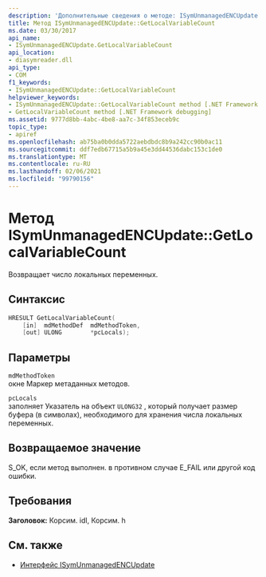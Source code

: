 ```yaml
---
description: 'Дополнительные сведения о методе: ISymUnmanagedENCUpdate:: Жетлокалвариаблекаунт'
title: Метод ISymUnmanagedENCUpdate::GetLocalVariableCount
ms.date: 03/30/2017
api_name:
- ISymUnmanagedENCUpdate.GetLocalVariableCount
api_location:
- diasymreader.dll
api_type:
- COM
f1_keywords:
- ISymUnmanagedENCUpdate::GetLocalVariableCount
helpviewer_keywords:
- ISymUnmanagedENCUpdate::GetLocalVariableCount method [.NET Framework debugging]
- GetLocalVariableCount method [.NET Framework debugging]
ms.assetid: 9777d8bb-4abc-4be8-aa7c-34f853eceb9c
topic_type:
- apiref
ms.openlocfilehash: ab75ba0b0dda5722aebdbdc8b9a242cc90b0ac11
ms.sourcegitcommit: ddf7edb67715a5b9a45e3dd44536dabc153c1de0
ms.translationtype: MT
ms.contentlocale: ru-RU
ms.lasthandoff: 02/06/2021
ms.locfileid: "99790156"
---
```

# <a name="isymunmanagedencupdategetlocalvariablecount-method"></a>Метод ISymUnmanagedENCUpdate::GetLocalVariableCount

Возвращает число локальных переменных.  
  
## <a name="syntax"></a>Синтаксис  
  
```cpp  
HRESULT GetLocalVariableCount(  
    [in]  mdMethodDef  mdMethodToken,  
    [out] ULONG        *pcLocals);  
```  
  
## <a name="parameters"></a>Параметры  

 `mdMethodToken`  
 окне Маркер метаданных методов.  
  
 `pcLocals`  
 заполняет Указатель на объект `ULONG32` , который получает размер буфера (в символах), необходимого для хранения числа локальных переменных.  
  
## <a name="return-value"></a>Возвращаемое значение  

 S_OK, если метод выполнен. в противном случае E_FAIL или другой код ошибки.  
  
## <a name="requirements"></a>Требования  

 **Заголовок:** Корсим. idl, Корсим. h  
  
## <a name="see-also"></a>См. также

- [Интерфейс ISymUnmanagedENCUpdate](isymunmanagedencupdate-interface.md)
